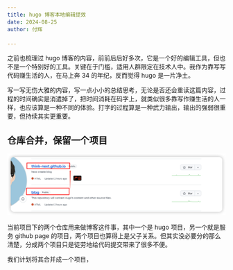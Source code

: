 ```yaml
---
title: hugo 博客本地编辑提效
date: 2024-08-25
author: 付辉

---
```


之前也梳理过 hugo 博客的内容，前前后后好多次，它是一个好的编辑工具，但也不是一个特别好的工具。关键在于门槛，适用人群限定在技术人中。我作为靠写写代码赚生活的人，在马上奔 34 的年纪，反而觉得 hugo 是一片净土。

写一写无伤大雅的内容，写一点小小的总结思考，无论是否还会重读这篇内容，过程的时间确实是消遣掉了，把时间消耗在码字上，就类似很多靠写作赚生活的人一样，也应该算是一种不同的体验。打字的过程算是一种武力输出，输出的强弱很重要，但持续其实更重要。


## 仓库合并，保留一个项目

![仓库现状](./images/src-repos.png)

当前项目下的两个仓库用来做博客这件事，其中一个是 hugo 项目，另一个就是服务 github page 的项目，两个项目也算得上是父子关系。但其实没必要分的那么清楚，分成两个项目只是徒劳地给代码提交带来了很多不便。

我们计划将其合并成一个项目，

